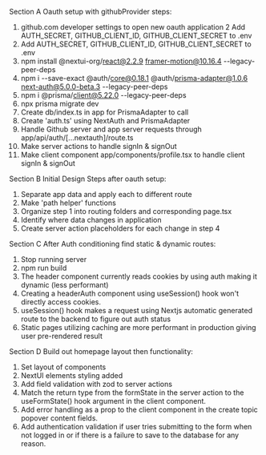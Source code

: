 Section A
Oauth setup with githubProvider steps:

1. github.com developer settings to open new oauth application
2  Add AUTH_SECRET, GITHUB_CLIENT_ID, GITHUB_CLIENT_SECRET to .env
2.  Add AUTH_SECRET, GITHUB_CLIENT_ID, GITHUB_CLIENT_SECRET to .env
3. npm install @nextui-org/react@2.2.9 framer-motion@10.16.4 --legacy-peer-deps
4. npm i --save-exact @auth/core@0.18.1 @auth/prisma-adapter@1.0.6 next-auth@5.0.0-beta.3 --legacy-peer-deps
5. npm i @prisma/client@5.22.0 --legacy-peer-deps
6. npx prisma migrate dev
7. Create db/index.ts in app for PrismaAdapter to call
8. Create 'auth.ts' using NextAuth and PrismaAdapter
9. Handle Github server and app server requests through app/api/auth/[...nextauth]/route.ts
10. Make server actions to handle signIn & signOut
11. Make client component app/components/profile.tsx to handle client signIn & signOut

Section B
Initial Design Steps after oauth setup:

1. Separate app data and apply each to different route
2. Make 'path helper' functions
3. Organize step 1 into routing folders and corresponding page.tsx
4. Identify where data changes in application
5. Create server action placeholders for each change in step 4

Section C
After Auth conditioning find static & dynamic routes:
1. Stop running server
2. npm run build
3. The header component currently reads cookies by using auth making it dynamic (less performant)
4. Creating a headerAuth component using useSession() hook won't directly access cookies.  
5. useSession() hook makes a request using Nextjs automatic generated route to the backend to figure out auth status
6. Static pages utilizing caching are more performant in production giving user pre-rendered result

Section D
Build out homepage layout then functionality:
1. Set layout of components
2. NextUI elements styling added
3. Add field validation with zod to server actions
4. Match the return type from the formState in the server action to the useFormState() hook argument in the client component.
5. Add error handling as a prop to the client component in the create topic popover content fields.
6. Add authentication validation if user tries submitting to the form when not logged in or if there is a failure to save to the database for any reason.